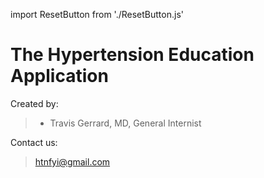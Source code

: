import ResetButton from './ResetButton.js'

# The Hypertension Education Application

Created by:

> - Travis Gerrard, MD, General Internist

Contact us:

> <htnfyi@gmail.com>

<ResetButton />
